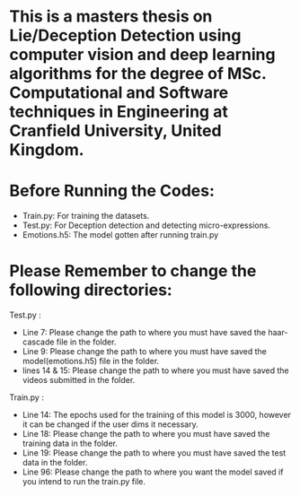# This is a masters thesis on Lie/Deception Detection using computer vision and deep learning algorithms for the degree of MSc. Computational and Software techniques in Engineering at Cranfield University, United Kingdom.


# Before Running the Codes:

  - Train.py: For training the datasets.
  - Test.py: For Deception detection and detecting micro-expressions.
  - Emotions.h5: The model gotten after running train.py

# Please Remember to change the following directories:

Test.py :

  - Line 7: Please change the path to where you must have saved the haar-cascade file in the folder.
  - Line 9: Please change the path to where you must have saved the model(emotions.h5) file in the folder.
  - lines 14 & 15: Please change the path to where you must have saved the videos submitted in the folder.

Train.py :
  - Line 14: The epochs used for the training of this model is 3000, however it can be changed if the user dims it necessary.
  - Line 18: Please change the path to where you must have saved the training data in the folder.
  - Line 19: Please change the path to where you must have saved the test data in the folder.
  - Line 96: Please change the path to where you want the model saved if you intend to run the train.py file.

